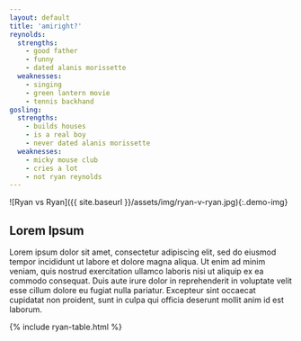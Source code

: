 ```yaml
---
layout: default
title: 'amiright?'
reynolds:
  strengths:
    - good father
    - funny
    - dated alanis morissette
  weaknesses: 
    - singing
    - green lantern movie
    - tennis backhand 
gosling:
  strengths: 
    - builds houses
    - is a real boy
    - never dated alanis morissette
  weaknesses: 
    - micky mouse club
    - cries a lot
    - not ryan reynolds
---
```



![Ryan vs Ryan]({{ site.baseurl }}/assets/img/ryan-v-ryan.jpg){:.demo-img}

## Lorem Ipsum
Lorem ipsum dolor sit amet, consectetur adipiscing elit, sed do eiusmod tempor incididunt ut labore et dolore magna aliqua. Ut enim ad minim veniam, quis nostrud exercitation ullamco laboris nisi ut aliquip ex ea commodo consequat. Duis aute irure dolor in reprehenderit in voluptate velit esse cillum dolore eu fugiat nulla pariatur. Excepteur sint occaecat cupidatat non proident, sunt in culpa qui officia deserunt mollit anim id est laborum.

{% include ryan-table.html %}

